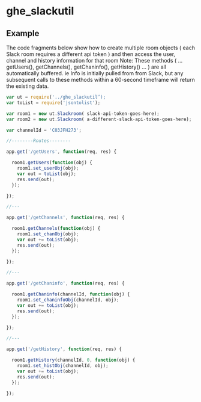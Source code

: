 # ghe_slackutil

## Example
The code fragments below show how to create multiple room objects ( each Slack room requires a different api token )
and then access the user, channel and history information for that room
Note: These methods ( ... getUsers(), getChannels(), getChaninfo(), getHistory() ... ) are all automatically buffered.
ie Info is initially pulled from from Slack, but any subsequent calls to these methods within a 60-second timeframe will return the existing data.
```javascript
var ut = require('../ghe_slackutil’);
var toList = require('jsontolist');

var room1 = new ut.Slackroom( slack-api-token-goes-here);
var room2 = new ut.Slackroom( a-different-slack-api-token-goes-here);

var channelId = 'C03JFH273';

//--------Routes--------

app.get('/getUsers', function(req, res) {

  room1.getUsers(function(obj) {
    room1.set_userObj(obj);
    var out = toList(obj);
    res.send(out);
  });

});

//---

app.get('/getChannels', function(req, res) {

  room1.getChannels(function(obj) {
    room1.set_chanObj(obj);
    var out += toList(obj);
    res.send(out);
  });

});

//---

app.get('/getChaninfo', function(req, res) {

  room1.getChaninfo(channelId, function(obj) {
    room1.set_chaninfoObj(channelId, obj);
    var out += toList(obj);
    res.send(out);
  });

});

//---

app.get('/getHistory', function(req, res) {

  room1.getHistory(channelId, 0, function(obj) {
    room1.set_histObj(channelId, obj);
    var out += toList(obj);
    res.send(out);
  });

});
```
